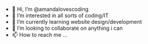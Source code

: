 - 👋 Hi, I’m @amandalovescoding
- 👀 I’m interested in all sorts of coding/IT
- 🌱 I’m currently learning website design/development
- 💞️ I’m looking to collaborate on anything i can
- 📫 How to reach me ...

<!---
amandalovescoding/amandalovescoding is a ✨ special ✨ repository because its `README.md` (this file) appears on your GitHub profile.
You can click the Preview link to take a look at your changes.
--->
